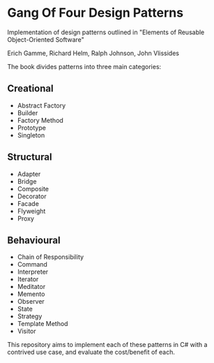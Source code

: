 # Gang Of Four Design Patterns
Implementation of design patterns outlined in "Elements of Reusable Object-Oriented Software"

Erich Gamme, Richard Helm, Ralph Johnson, John Vlissides

The book divides patterns into three main categories: 

## Creational
* Abstract Factory
* Builder
* Factory Method
* Prototype
* Singleton

## Structural
* Adapter
* Bridge
* Composite
* Decorator
* Facade
* Flyweight
* Proxy

## Behavioural
* Chain of Responsibility
* Command
* Interpreter
* Iterator
* Meditator
* Memento
* Observer
* State
* Strategy
* Template Method
* Visitor

This repository aims to implement each of these patterns in C# with a contrived use case, and evaluate the cost/benefit of each.
